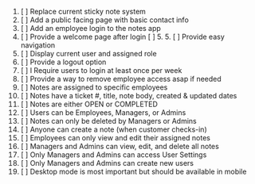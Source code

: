 1. [ ] Replace current sticky note system
2. [ ] Add a public facing page with basic contact info
3. [ ] Add an employee login to the notes app
4. [ ] Provide a welcome page after login [ ] 5. 5. [ ] Provide easy navigation
6. [ ] Display current user and assigned role
7. [ ] Provide a logout option
8. [ ] I Require users to login at least once per week
9. [ ] Provide a way to remove employee access asap if needed
10. [ ] Notes are assigned to specific employees
11. [ ] Notes have a ticket #, title, note body, created & updated dates
12. [ ] Notes are either OPEN or COMPLETED
13. [ ] Users can be Employees, Managers, or Admins
14. [ ] Notes can only be deleted by Managers or Admins
15. [ ] Anyone can create a note (when customer checks-in)
16. [ ] Employees can only view and edit their assigned notes
17. [ ] Managers and Admins can view, edit, and delete all notes
18. [ ] Only Managers and Admins can access User Settings
19. [ ] Only Managers and Admins can create new users
20. [ ] Desktop mode is most important but should be available in mobile